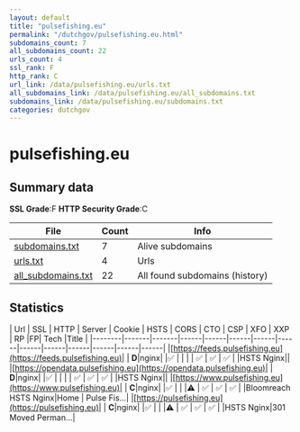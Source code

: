 ```yaml
---
layout: default
title: "pulsefishing.eu"
permalink: "/dutchgov/pulsefishing.eu.html"
subdomains_count: 7
all_subdomains_count: 22
urls_count: 4
ssl_rank: F
http_rank: C
url_link: /data/pulsefishing.eu/urls.txt
all_subdomains_link: /data/pulsefishing.eu/all_subdomains.txt
subdomains_link: /data/pulsefishing.eu/subdomains.txt
categories: dutchgov
---
```



# pulsefishing.eu
## Summary data


**SSL Grade**:F
**HTTP Security Grade**:C


| File       | Count | Info |
|------------|-------|------|
|[subdomains.txt](/data/pulsefishing.eu/subdomains.txt)|7|Alive subdomains|
|[urls.txt](/data/pulsefishing.eu/urls.txt)|4|Urls|
|[all_subdomains.txt](/data/pulsefishing.eu/all_subdomains.txt)|22|All found subdomains (history)|


## Statistics


| Url | SSL | HTTP | Server | Cookie | HSTS | CORS | CTO | CSP | XFO | XXP | RP |FP| Tech |Title |
|--------|-------|-------|------|------|------|------|------|------|------|------|------|------|------|
|[https://feeds.pulsefishing.eu](https://feeds.pulsefishing.eu)| | **D**|nginx| |:white_check_mark: | | | | :white_check_mark: | :white_check_mark: | :white_check_mark: | |HSTS Nginx||
|[https://opendata.pulsefishing.eu](https://opendata.pulsefishing.eu)| | **D**|nginx| |:white_check_mark: | | | | :white_check_mark: | :white_check_mark: | :white_check_mark: | |HSTS Nginx||
|[https://www.pulsefishing.eu](https://www.pulsefishing.eu)| | **C**|nginx| |:white_check_mark: | | |:warning: | :white_check_mark: | :white_check_mark: | :white_check_mark: | |Bloomreach HSTS Nginx|Home | Pulse Fis...|
|[https://pulsefishing.eu](https://pulsefishing.eu)| | **C**|nginx| |:white_check_mark: | | |:warning: | :white_check_mark: | :white_check_mark: | :white_check_mark: | |HSTS Nginx|301 Moved Perman...|